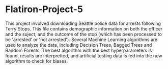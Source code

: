 # Flatiron-Project-5

This project involved downloading Seattle police data for arrests following Terry Stops. This file contains demographic information on both the officer and the suject, and the outcome of the stop (which has been processed to be 'arrested' or 'not arrested'). Several Machine Learning algorithms are used to analyze the data, including Decision Trees, Bagged Trees and Random Forests. The best algorithm with the best hyperparameters is found, results are interpretted, and artificial testing data is fed into the new algorithm to check for biases.
